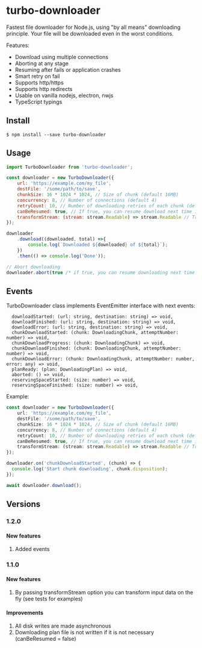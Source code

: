 # turbo-downloader

Fastest file downloader for Node.js, using "by all means" downloading principle. Your file will be downloaded even in the worst conditions.

Features:
- Download using multiple connections
- Aborting at any stage
- Resuming after fails or application crashes
- Smart retry on fail
- Supports http/https
- Supports http redirects
- Usable on vanilla nodejs, electron, nwjs
- TypeScript typings

## Install

```
$ npm install --save turbo-downloader
```

## Usage

```javascript
import TurboDownloader from 'turbo-downloader';

const downloader = new TurboDownloader({
    url: 'https://example.com/my_file',
    destFile: '/some/path/to/save',
    chunkSize: 16 * 1024 * 1024, // Size of chunk (default 16MB)
    concurrency: 8, // Number of connections (default 4)
    retryCount: 10, // Number of downloading retries of each chunk (default 10)
    canBeResumed: true, // If true, you can resume download next time if current download failed (downloader save .turbodownload file near destination file)
    transformStream: (stream: stream.Readable) => stream.Readable // Transform input data (decrypt, for example)
});

downloader
    .download((downloaded, total) =>{
        console.log(`Downloaded ${downloaded} of ${total}`);
    })
    .then(() => console.log('Done'));

// Abort downloading
downloader.abort(true /* if true, you can resume downloading next time (downloader save .turbodownload file near destination file) */);

```

## Events

TurboDownloader class implements EventEmitter interface with next events:

```
  downloadStarted: (url: string, destination: string) => void,
  downloadFinished: (url: string, destination: string) => void,
  downloadError: (url: string, destination: string) => void,
  chunkDownloadStarted: (chunk: DownloadingChunk, attemptNumber: number) => void,
  chunkDownloadProgress: (chunk: DownloadingChunk) => void,
  chunkDownloadFinished: (chunk: DownloadingChunk, attemptNumber: number) => void,
  chunkDownloadError: (chunk: DownloadingChunk, attemptNumber: number, error: any) => void,
  planReady: (plan: DownloadingPlan) => void,
  aborted: () => void,
  reservingSpaceStarted: (size: number) => void,
  reservingSpaceFinished: (size: number) => void,
```

Example:

```typescript
const downloader = new TurboDownloader({
    url: 'https://example.com/my_file',
    destFile: '/some/path/to/save',
    chunkSize: 16 * 1024 * 1024, // Size of chunk (default 16MB)
    concurrency: 8, // Number of connections (default 4)
    retryCount: 10, // Number of downloading retries of each chunk (default 10)
    canBeResumed: true, // If true, you can resume download next time if current download failed (downloader save .turbodownload file near destination file)
    transformStream: (stream: stream.Readable) => stream.Readable // Transform input data (decrypt, for example)
});

downloader.on('chunkDownloadStarted', (chunk) => {
  console.log('Start chunk downloading', chunk.disposition);
});

await downloader.download();
```

## Versions

### 1.2.0

#### New features

1. Added events

### 1.1.0

#### New features

1. By passing transformStream option you can transform input data on the fly (see tests for examples)

#### Improvements
1. All disk writes are made asynchronous
2. Downloading plan file is not written if it is not necessary (canBeResumed = false)
